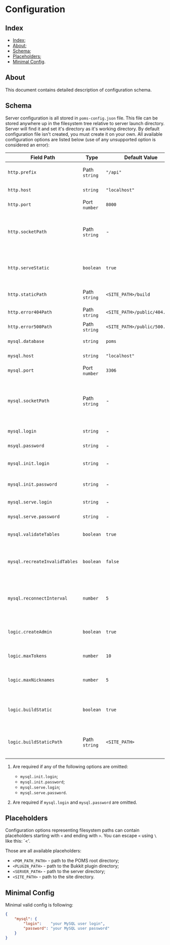 # Configuration

## Index

- [Index](#index);
- [About](#about);
- [Schema](#schema);
- [Placeholders](#placeholders);
- [Minimal Config](#minimal-config).

## About

This document contains detailed description of configuration schema.

## Schema

Server configuration is all stored in `poms-config.json` file. This file can be stored anywhere
up in the filesystem tree relative to server launch directory. Server will find it and set it's
directory as it's working directory. By default configuration file isn't created, you must create
it on your own. All available configuration options are listed below (use of any unsupported option
is considered an error):

| Field Path                    | Type          | Default Value                 | Required | Description                                                                        |
|-------------------------------|---------------|-------------------------------|----------|------------------------------------------------------------------------------------|
| `http.prefix`                 | Path `string` | `"/api"`                      | No       | HTTP path prefix of all API-requests                                               |
| `http.host`                   | `string`      | `"localhost"`                 | No       | HTTP server address                                                                |
| `http.port`                   | Port `number` | `8000`                        | No       | HTTP server port                                                                   |
| `http.socketPath`             | Path `string` | -                             | No       | HTTP server Unix-socket path. When used `api.port` and `api.host` is ignored       |
| `http.serveStatic`            | `boolean`     | `true`                        | No       | If `true` HTTP server will serve static content from `http.staticPath`             |
| `http.staticPath`             | Path `string` | `<SITE_PATH>/build`           | No       | Path to static content HTTP server to serve                                        |
| `http.error404Path`           | Path `string` | `<SITE_PATH>/public/404.html` | No       | Path to 404-error page                                                             |
| `http.error500Path`           | Path `string` | `<SITE_PATH>/public/500.html` | No       | Path to 500-error page                                                             |
| `mysql.database`              | `string`      | `poms`                        | No       | Name of database to use                                                            |
| `mysql.host`                  | `string`      | `"localhost"`                 | No       | MySQL server address                                                               |
| `mysql.port`                  | Port `number` | `3306`                        | No       | MySQL server port                                                                  |
| `mysql.socketPath`            | Path `string` | -                             | No       | MySQL server Unix-socket path. When used `mysql.host` and `mysql.port` are ignored |
| `mysql.login`                 | `string`      | -                             | Yes (1)  | MySQL user login                                                                   |
| `msyql.password`              | `string`      | -                             | Yes (1)  | MySQL user password                                                                |
| `mysql.init.login`            | `string`      | -                             | No  (2)  | MySQL initialization user login                                                    |
| `mysql.init.password`         | `string`      | -                             | No  (2)  | MySQL initialization user password                                                 |
| `mysql.serve.login`           | `string`      | -                             | No  (2)  | MySQL serving user login                                                           |
| `mysql.serve.password`        | `string`      | -                             | No  (2)  | MySQL serving user password                                                        |
| `mysql.validateTables`        | `boolean`     | `true`                        | No       | Enables database tables validation                                                 |
| `mysql.recreateInvalidTables` | `boolean`     | `false`                       | No       | Enables dropping of invalid tables and their recreation                            |
| `mysql.reconnectInterval`     | `number`      | `5`                           | No       | Number of seconds between automatic reconnections to the database                  |
| `logic.createAdmin`           | `boolean`     | `true`                        | No       | Create default admin account on database initialization                            |
| `logic.maxTokens`             | `number`      | `10`                          | No       | Maximum number of tokens per user                                                  |
| `logic.maxNicknames`          | `number`      | `5`                           | No       | Maximum number of nicknames per user                                               |
| `logic.buildStatic`           | `boolean`     | `true`                        | No       | Build static conent if `http.staticPath` is empty or doesn't exits                 |
| `logic.buildStaticPath`       | Path `string` | `<SITE_PATH>`                 | No       | Path for running `npm run build` to build static content if needed                 |

 1) Are required if any of the following options are omitted:

    - `mysql.init.login`;
    - `mysql.init.password`;
    - `mysql.serve.login`;
    - `mysql.serve.password`.

 2) Are required if `mysql.login` and `mysql.password` are omitted.

## Placeholders

Configuration options representing filesystem paths can contain placeholders
starting with `<` and ending with `>`. You can escape `<` using `\` like this: `\<'.

Those are all available placeholders:

- `<POM_PATH_PATH>` - path to the POMS root directory;
- `<PLUGIN_PATH>`   - path to the Bukkit plugin directory;
- `<SERVER_PATH>`   - path to the server directory;
- `<SITE_PATH>`     - path to the site directory.

## Minimal Config

Minimal valid config is following:

```json
{
    "mysql": {
        "login":    "your MySQL user login",
        "password": "your MySQL user password"
    }
}
```
